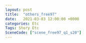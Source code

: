 ```yaml
---
layout: post
title:  "others_free97"
date:   2021-03-03 12:00:00 +0000
categories: Etc
Tags: Story Etc
SceneCode: ["scene_free97_q1_s20"]
---
```

